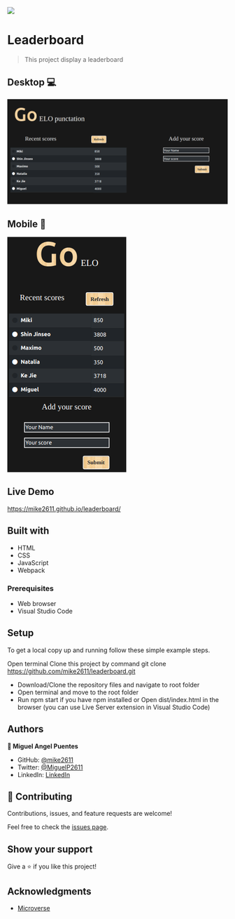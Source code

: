 ![](https://img.shields.io/badge/Microverse-blueviolet)

# Leaderboard

> This project display a leaderboard

## Desktop 💻
![screenshot](src/images/desktopImage.png)

## Mobile 📱
![screenshot](src/images/mobileImage.png)

## Live Demo
https://mike2611.github.io/leaderboard/

## Built with

- HTML
- CSS
- JavaScript
- Webpack

### Prerequisites

- Web browser
- Visual Studio Code

## Setup

To get a local copy up and running follow these simple example steps.

Open terminal
Clone this project by command git clone https://github.com/mike2611/leaderboard.git

- Download/Clone the repository files and navigate to root folder 
- Open terminal and move to the root folder
- Run npm start if you have npm installed or Open dist/index.html in the browser (you can use Live Server extension in Visual Studio Code)

## Authors

**👤 Miguel Angel Puentes**

- GitHub: [@mike2611](https://github.com/mike2611)
- Twitter: [@MiguelP2611](https://twitter.com/MiguelP2611)
- LinkedIn: [LinkedIn](https://linkedin.com/in/miguel-puentes-mata-90a562139/)


## 🤝 Contributing

Contributions, issues, and feature requests are welcome!

Feel free to check the [issues page](../../issues/).

## Show your support

Give a ⭐️ if you like this project!

## Acknowledgments

- [Microverse](https://www.microverse.org/)


